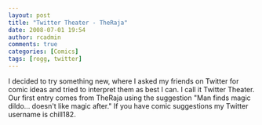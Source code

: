 ```yaml
---
layout: post
title: "Twitter Theater - TheRaja"
date: 2008-07-01 19:54
author: rcadmin
comments: true
categories: [Comics]
tags: [rogg, twitter]
---
```

I decided to try something new, where I asked my friends on Twitter for comic ideas and tried to interpret them as best I can. I call it Twitter Theater. Our first entry comes from TheRaja using the suggestion "Man finds magic dildo... doesn't like magic after." If you have comic suggestions my Twitter username is chill182.

<img class="alignnone size-medium wp-image-1398" title="Too Far?" src="http://bitsmack.com/wp/wp-content/uploads/2008/07/20080701.jpg" alt="" />
